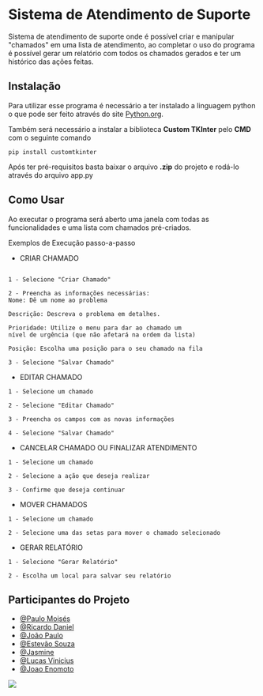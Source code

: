 
# Sistema de Atendimento de Suporte

Sistema de atendimento de suporte onde é possível criar e manipular "chamados" em uma lista de atendimento, ao completar o uso do programa é possível gerar um relatório com todos os chamados gerados e ter um histórico das ações feitas.




## Instalação
Para utilizar esse programa é necessário a ter instalado a linguagem python o que pode ser feito através do site [Python.org](https://www.python.org/downloads/).

Também será necessário a instalar a biblioteca **Custom TKInter** pelo **CMD** com o seguinte comando
```
pip install customtkinter
```

Após ter pré-requisitos basta baixar o arquivo **.zip** do projeto e rodá-lo através do arquivo app.py
## Como Usar

Ao executar o programa será aberto uma janela com todas as funcionalidades e uma lista com chamados pré-criados.

Exemplos de Execução passo-a-passo

- CRIAR CHAMADO
```

1 - Selecione "Criar Chamado"

2 - Preencha as informações necessárias: 
Nome: Dê um nome ao problema

Descrição: Descreva o problema em detalhes.

Prioridade: Utilize o menu para dar ao chamado um
nível de urgência (que não afetará na ordem da lista)

Posição: Escolha uma posição para o seu chamado na fila

3 - Selecione "Salvar Chamado"
```

- EDITAR CHAMADO
```
1 - Selecione um chamado

2 - Selecione "Editar Chamado"

3 - Preencha os campos com as novas informações

4 - Selecione "Salvar Chamado"
```

- CANCELAR CHAMADO OU FINALIZAR ATENDIMENTO
```
1 - Selecione um chamado

2 - Selecione a ação que deseja realizar

3 - Confirme que deseja continuar

```

- MOVER CHAMADOS
```
1 - Selecione um chamado

2 - Selecione uma das setas para mover o chamado selecionado
```

- GERAR RELATÓRIO
```
1 - Selecione "Gerar Relatório"

2 - Escolha um local para salvar seu relatório
```
## Participantes do Projeto

- [@Paulo Moisés](https://github.com/PauloRaccoon)
- [@Ricardo Daniel](https://www.github.com/RicardoDMAssis)
- [@João Paulo](https://www.github.com/joaodapopo)
- [@Estevão Souza](https://github.com/EstevaoSouza-ops)
- [@Jasmine](https://github.com/Jasmineggril)
- [@Lucas Vinicius](https://github.com/JamalBalanga)
- [@Joao Enomoto](https://github.com/enoGuarana)

![](https://itunes.apple.com/app/apple-store/id917932200?pt=39040802&ct=Media1GIFV2&mt=8)
